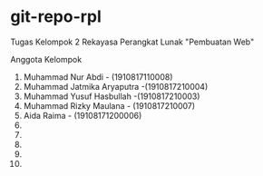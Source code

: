 # git-repo-rpl
Tugas Kelompok 2 Rekayasa Perangkat Lunak 
            "Pembuatan Web"

Anggota Kelompok
1. Muhammad Nur Abdi - (1910817110008)
2. Muhammad Jatmika Aryaputra -(1910817210004)
3. Muhammad Yusuf Hasbullah -(1910817210003)
4. Muhammad Rizky Maulana - (1910817210007)
5. Aida Raima - (19108171200006)
6. 
7. 
8. 
9. 
10. 